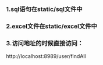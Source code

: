 ### 1.sql语句在static/sql文件中
### 2.excel文件在static/excel文件中
### 3.访问地址的时候直接访问：
http://localhost:8989/user/findAll